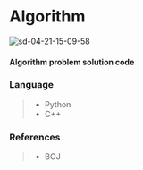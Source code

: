 # Algorithm
![sd-04-21-15-09-58](https://user-images.githubusercontent.com/68190553/115505396-5cd1d300-a2b4-11eb-8daa-3066bb1ad887.png)
#### Algorithm problem solution code
### Language
> - Python
> - C++

### References
> - BOJ
